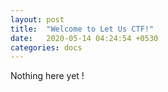 ```yaml
---
layout: post
title:  "Welcome to Let Us CTF!"
date:   2020-05-14 04:24:54 +0530
categories: docs
---
```


Nothing here yet !